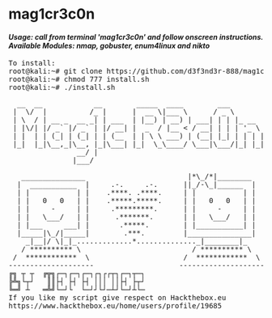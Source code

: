 # **mag1cr3c0n**
#### *Usage: call from terminal 'mag1cr3c0n' and follow onscreen instructions. Available Modules: nmap, gobuster, enum4linux and nikto*
<pre>
To install:   
root@kali:~# git clone https://github.com/d3f3nd3r-888/mag1cr3c0n.git 
root@kali:~# chmod 777 install.sh  
root@kali:~# ./install.sh  

  __  __            __        _____  ____        ___           _____           _       _   
 |  \/  |          /_ |      |  __ \|___ \      / _ \         / ____|         (_)     | |  
 | \  / | __ _  __ _| | ___  | |__) | __) | ___| | | |_ __   | (___   ___ _ __ _ _ __ | |_ 
 | |\/| |/ _` |/ _` | |/ __| |  _  / |__ < / __| | | | '_ \   \___ \ / __| '__| | '_ \| __|
 | |  | | (_| | (_| | | (__  | | \ \ ___) | (__| |_| | | | |  ____) | (__| |  | | |_) | |_ 
 |_|  |_|\__,_|\__, |_|\___| |_|  \_\____/ \___|\___/|_| |_| |_____/ \___|_|  |_| .__/ \__|
                __/ |                                                           | |        
               |___/                                                            |_|        

   _______________                        |*\_/*|________
  |  ___________  |     .-.     .-.      ||_/-\_|______  |
  | |           | |    .****. .****.     | |           | |
  | |   0   0   | |    .*****.*****.     | |   0   0   | |
  | |     -     | |     .*********.      | |     -     | |
  | |   \___/   | |      .*******.       | |   \___/   | |
  | |___     ___| |       .*****.        | |___________| |
  |_____|\_/|_____|        .***.         |_______________|
    _|__|/ \|_|_.............*.............._|________|_
   / ********** \                          / ********** \
 /  ************  \                      /  ************  \
--------------------                    --------------------
╔╗ ┬ ┬  ╔╦╗┌─┐┌─┐┌─┐┌┐┌┌┬┐┌─┐┬─┐
╠╩╗└┬┘   ║║├┤ ├┤ ├┤ │││ ││├┤ ├┬┘
╚═╝ ┴   ═╩╝└─┘└  └─┘┘└┘─┴┘└─┘┴└─
If you like my script give respect on Hackthebox.eu
https://www.hackthebox.eu/home/users/profile/19685
</pre>
<pre>

</pre>
